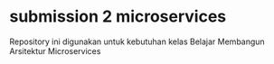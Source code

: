 # submission 2 microservices
Repository ini digunakan untuk kebutuhan kelas Belajar Membangun Arsitektur Microservices
